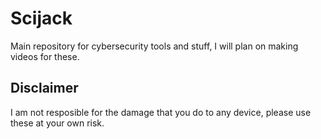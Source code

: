 # Scijack

Main repository for cybersecurity tools and stuff, I will plan on making videos for these.

## Disclaimer
I am not resposible for the damage that you do to any device, please use these at your own risk.
